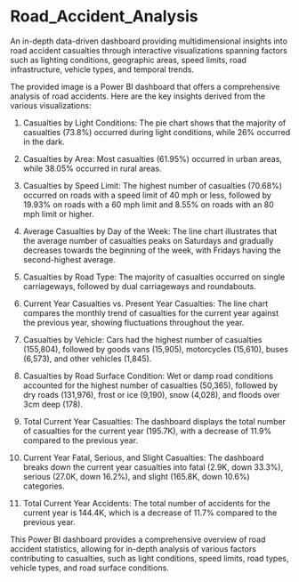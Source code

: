 # Road_Accident_Analysis
An in-depth data-driven dashboard providing multidimensional insights into road accident casualties through interactive visualizations spanning factors such as lighting conditions, geographic areas, speed limits, road infrastructure, vehicle types, and temporal trends.

The provided image is a Power BI dashboard that offers a comprehensive analysis of road accidents. Here are the key insights derived from the various visualizations:

1. Casualties by Light Conditions: The pie chart shows that the majority of casualties (73.8%) occurred during light conditions, while 26% occurred in the dark.

2. Casualties by Area: Most casualties (61.95%) occurred in urban areas, while 38.05% occurred in rural areas.

3. Casualties by Speed Limit: The highest number of casualties (70.68%) occurred on roads with a speed limit of 40 mph or less, followed by 19.93% on roads with a 60 mph limit and 8.55% on roads with an 80 mph limit or higher.

4. Average Casualties by Day of the Week: The line chart illustrates that the average number of casualties peaks on Saturdays and gradually decreases towards the beginning of the week, with Fridays having the second-highest average.

5. Casualties by Road Type: The majority of casualties occurred on single carriageways, followed by dual carriageways and roundabouts.

6. Current Year Casualties vs. Present Year Casualties: The line chart compares the monthly trend of casualties for the current year against the previous year, showing fluctuations throughout the year.

7. Casualties by Vehicle: Cars had the highest number of casualties (155,804), followed by goods vans (15,905), motorcycles (15,610), buses (6,573), and other vehicles (1,845).

8. Casualties by Road Surface Condition: Wet or damp road conditions accounted for the highest number of casualties (50,365), followed by dry roads (131,976), frost or ice (9,190), snow (4,028), and floods over 3cm deep (178).

9. Total Current Year Casualties: The dashboard displays the total number of casualties for the current year (195.7K), with a decrease of 11.9% compared to the previous year.

10. Current Year Fatal, Serious, and Slight Casualties: The dashboard breaks down the current year casualties into fatal (2.9K, down 33.3%), serious (27.0K, down 16.2%), and slight (165.8K, down 10.6%) categories.

11. Total Current Year Accidents: The total number of accidents for the current year is 144.4K, which is a decrease of 11.7% compared to the previous year.

This Power BI dashboard provides a comprehensive overview of road accident statistics, allowing for in-depth analysis of various factors contributing to casualties, such as light conditions, speed limits, road types, vehicle types, and road surface conditions.

